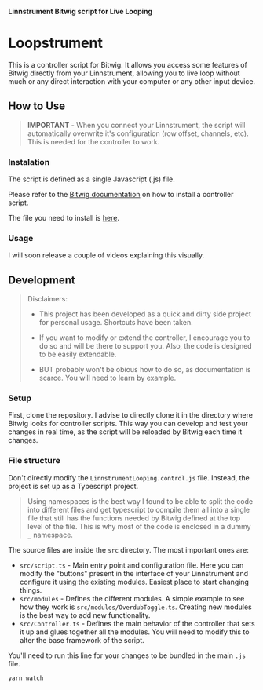**Linnstrument Bitwig script for Live Looping**

# Loopstrument

This is a controller script for Bitwig. It allows you access some features of Bitwig directly from your Linnstrument, allowing you to live loop without much or any direct interaction with your computer or any other input device.

## How to Use

> **IMPORTANT** - When you connect your Linnstrument, the script will automatically overwrite it's configuration (row offset, channels, etc). This is needed for the controller to work.

### Instalation

The script is defined as a single Javascript (.js) file.

Please refer to the [Bitwig documentation](https://www.bitwig.com/support/technical_support/how-do-i-add-a-controller-extension-or-script-17/) on how to install a controller script.

The file you need to install is [here](LinnstrumentLooping.control.js).

### Usage

I will soon release a couple of videos explaining this visually.

## Development

> Disclaimers:
>
> - This project has been developed as a quick and dirty side project for personal usage. Shortcuts have been taken.
>
> - If you want to modify or extend the controller, I encourage you to do so and will be there to support you. Also, the code is designed to be easily extendable.
>
> - BUT probably won't be obious how to do so, as documentation is scarce. You will need to learn by example.
>

### Setup

First, clone the repository. I advise to directly clone it in the directory where Bitwig looks for controller scripts. This way you can develop and test your changes in real time, as the script will be reloaded by Bitwig each time it changes.

### File structure

Don't directly modify the `LinnstrumentLooping.control.js` file. Instead, the project is set up as a Typescript project.

> Using namespaces is the best way I found to be able to split the code into different files and get typescript to compile them all into a single file that still has the functions needed by Bitwig defined at the top level of the file. This is why most of the code is enclosed in a dummy `_` namespace.

The source files are inside the `src` directory. The most important ones are:
- `src/script.ts` - Main entry point and configuration file. Here you can modify the "buttons" present in the interface of your Linnstrument and configure it using the existing modules. Easiest place to start changing things.
- `src/modules` - Defines the different modules. A simple example to see how they work is `src/modules/OverdubToggle.ts`. Creating new modules is the best way to add new functionality.
- `src/Controller.ts` - Defines the main behavior of the controller that sets it up and glues together all the modules. You will need to modify this to alter the base framework of the script.

You'll need to run this line for your changes to be bundled in the main `.js` file.

```
yarn watch
```
